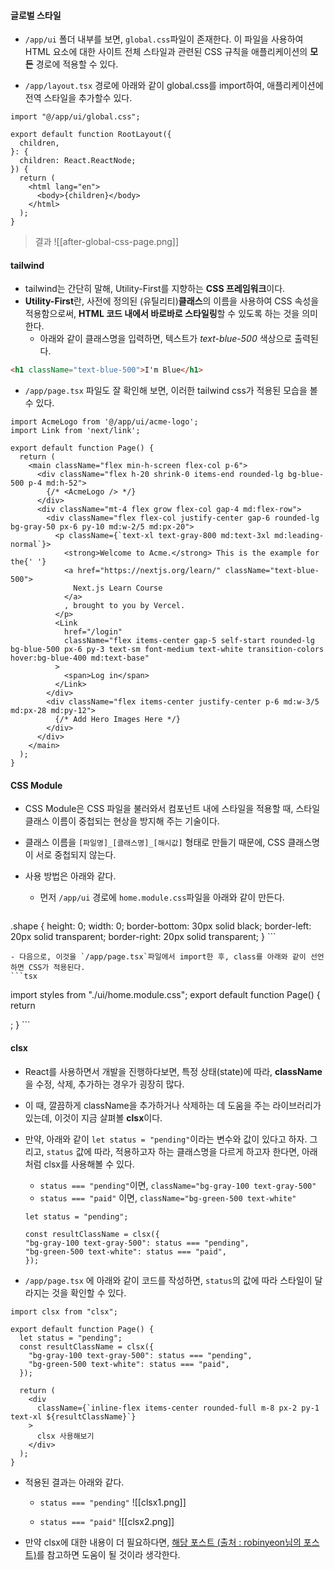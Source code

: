 
#### 글로벌 스타일

- `/app/ui` 폴더 내부를 보면, `global.css`파일이 존재한다. 이 파일을 사용하여 HTML 요소에 대한 사이트 전체 스타일과 관련된 CSS 규칙을 애플리케이션의 **모든** 경로에 적용할 수 있다.

- `/app/layout.tsx` 경로에 아래와 같이 global.css를 import하여, 애플리케이션에 전역 스타일을 추가할수 있다.
```tsx
import "@/app/ui/global.css";

export default function RootLayout({
  children,
}: {
  children: React.ReactNode;
}) {
  return (
    <html lang="en">
      <body>{children}</body>
    </html>
  );
}
```

> 결과
![[after-global-css-page.png]]


#### tailwind

- tailwind는 간단히 말해, Utility-First를 지향하는 **CSS 프레임워크**이다.
- **Utility-First**란, 사전에 정의된 (유틸리티)**클래스**의 이름을 사용하여 CSS 속성을 적용함으로써, **HTML 코드 내에서 바로바로 스타일링**할 수 있도록 하는 것을 의미한다. 
	- 아래와 같이 클래스명을 입력하면, 텍스트가 *text-blue-500* 색상으로 출력된다.
```html
<h1 className="text-blue-500">I'm Blue</h1>
```

- `/app/page.tsx` 파일도 잘 확인해 보면, 이러한 tailwind css가 적용된 모습을 볼 수 있다.
```tsx
import AcmeLogo from '@/app/ui/acme-logo';
import Link from 'next/link';

export default function Page() {
  return (
    <main className="flex min-h-screen flex-col p-6">
      <div className="flex h-20 shrink-0 items-end rounded-lg bg-blue-500 p-4 md:h-52">
        {/* <AcmeLogo /> */}
      </div>
      <div className="mt-4 flex grow flex-col gap-4 md:flex-row">
        <div className="flex flex-col justify-center gap-6 rounded-lg bg-gray-50 px-6 py-10 md:w-2/5 md:px-20">
          <p className={`text-xl text-gray-800 md:text-3xl md:leading-normal`}>
            <strong>Welcome to Acme.</strong> This is the example for the{' '}
            <a href="https://nextjs.org/learn/" className="text-blue-500">
              Next.js Learn Course
            </a>
            , brought to you by Vercel.
          </p>
          <Link
            href="/login"
            className="flex items-center gap-5 self-start rounded-lg bg-blue-500 px-6 py-3 text-sm font-medium text-white transition-colors hover:bg-blue-400 md:text-base"
          >
            <span>Log in</span>
          </Link>
        </div>
        <div className="flex items-center justify-center p-6 md:w-3/5 md:px-28 md:py-12">
          {/* Add Hero Images Here */}
        </div>
      </div>
    </main>
  );
}
```


#### CSS Module

- CSS Module은 CSS 파일을 불러와서 컴포넌트 내에 스타일을 적용할 때, 스타일 클래스 이름이 중첩되는 현상을 방지해 주는 기술이다. 
- 클래스 이름을 `[파일명]_[클래스명]_[해시값]` 형태로 만들기 때문에, CSS 클래스명이 서로 중첩되지 않는다.


- 사용 방법은 아래와 같다.
	- 먼저 `/app/ui` 경로에 `home.module.css`파일을 아래와 같이 만든다.
	```css
.shape {
	height: 0;
	width: 0;
	border-bottom: 30px solid black;
	border-left: 20px solid transparent;
	border-right: 20px solid transparent;
}
	```

	- 다음으로, 이것을 `/app/page.tsx`파일에서 import한 후, class를 아래와 같이 선언하면 CSS가 적용된다. 
	```tsx
import styles from "./ui/home.module.css"; 
export default function Page() {
  return <div className={styles.shape}></div>;
}
	```

#### clsx

- React를 사용하면서 개발을 진행하다보면, 특정 상태(state)에 따라, **className**을 수정, 삭제, 추가하는 경우가 굉장히 많다.
- 이 때, 깔끔하게 className을 추가하거나 삭제하는 데 도움을 주는 라이브러리가 있는데, 이것이 지금 살펴볼 **clsx**이다.

- 만약, 아래와 같이 `let status = "pending"`이라는 변수와 값이 있다고 하자. 그리고, `status` 값에 따라, 적용하고자 하는 클래스명을 다르게 하고자 한다면, 아래처럼 clsx를 사용해볼 수 있다.
	- `status === "pending"`이면, `className="bg-gray-100 text-gray-500"`
	- `status === "paid"` 이면, `className="bg-green-500 text-white"`
	```tsx
  let status = "pending";

  const resultClassName = clsx({
	"bg-gray-100 text-gray-500": status === "pending",
	"bg-green-500 text-white": status === "paid",
  });
	```

- `/app/page.tsx` 에 아래와 같이 코드를 작성하면, `status`의 값에 따라 스타일이 달라지는 것을 확인할 수 있다.
```tsx
import clsx from "clsx";

export default function Page() {
  let status = "pending";
  const resultClassName = clsx({
    "bg-gray-100 text-gray-500": status === "pending",
    "bg-green-500 text-white": status === "paid",
  });
  
  return (
    <div
      className={`inline-flex items-center rounded-full m-8 px-2 py-1 text-xl ${resultClassName}`}
    >
      clsx 사용해보기
    </div>
  );
}
```

- 적용된 결과는 아래와 같다.
	- `status === "pending"`
	![[clsx1.png]]

	- `status === "paid"`
	![[clsx2.png]]

- 만약 clsx에 대한 내용이 더 필요하다면, [해당 포스트 (출처 : robinyeon님의 포스트)](https://velog.io/@robinyeon/clsx)를 참고하면 도움이 될 것이라 생각한다.